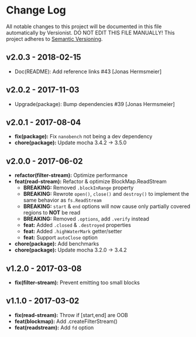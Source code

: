 # Change Log

All notable changes to this project will be documented in this file
automatically by Versionist. DO NOT EDIT THIS FILE MANUALLY!
This project adheres to [Semantic Versioning](http://semver.org/).

## v2.0.3 - 2018-02-15

* Doc(README): Add reference links #43 [Jonas Hermsmeier]

## v2.0.2 - 2017-11-03

* Upgrade(package): Bump dependencies #39 [Jonas Hermsmeier]

## v2.0.1 - 2017-08-04

- **fix(package):** Fix `nanobench` not being a dev dependency
- **chore(package):** Update mocha 3.4.2 -> 3.5.0

## v2.0.0 - 2017-06-02

- **refactor(filter-stream):** Optimize performance
- **feat(read-stream):** Refactor & optimize BlockMap.ReadStream
  - **BREAKING:** Removed `.blockInRange` property
  - **BREAKING:** Rewrote `open()`, `close()` and `destroy()`
    to implement the same behavior as `fs.ReadStream`
  - **BREAKING:** `start` & `end` options will now cause only
    partially covered regions to **NOT** be read
  - **BREAKING:** Removed `.options`, add `.verify` instead
  - **feat:** Added `.closed` & `.destroyed` properties
  - **feat:** Added `.highWaterMark` getter/setter
  - **feat:** Support `autoClose` option
- **chore(package):** Add benchmarks
- **chore(package):** Update mocha 3.2.0 -> 3.4.2

## v1.2.0 - 2017-03-08

- **fix(filter-stream):** Prevent emitting too small blocks

## v1.1.0 - 2017-03-02

- **fix(read-stream):** Throw if [start,end] are OOB
- **feat(blockmap):** Add .createFilterStream()
- **feat(readstream):** Add `fd` option
